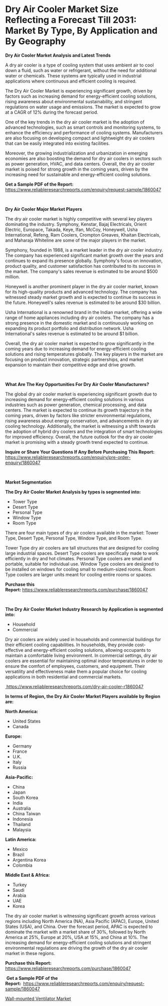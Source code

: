 <p><h1>Dry Air Cooler Market Size Reflecting a Forecast Till 2031: Market By Type, By Application and By Geography</h1></p><p><strong>Dry Air Cooler Market Analysis and Latest Trends</strong></p>
<p><p>A dry air cooler is a type of cooling system that uses ambient air to cool down a fluid, such as water or refrigerant, without the need for additional water or chemicals. These systems are typically used in industrial applications where continuous and efficient cooling is required.</p><p>The Dry Air Cooler Market is experiencing significant growth, driven by factors such as increasing demand for energy-efficient cooling solutions, rising awareness about environmental sustainability, and stringent regulations on water usage and emissions. The market is expected to grow at a CAGR of 12% during the forecast period.</p><p>One of the key trends in the dry air cooler market is the adoption of advanced technologies, such as smart controls and monitoring systems, to enhance the efficiency and performance of cooling systems. Manufacturers are also focusing on developing compact and lightweight dry air coolers that can be easily integrated into existing facilities.</p><p>Moreover, the growing industrialization and urbanization in emerging economies are also boosting the demand for dry air coolers in sectors such as power generation, HVAC, and data centers. Overall, the dry air cooler market is poised for strong growth in the coming years, driven by the increasing need for sustainable and energy-efficient cooling solutions.</p></p>
<p><strong>Get a Sample PDF of the Report:&nbsp;</strong> <a href="https://www.reliableresearchreports.com/enquiry/request-sample/1860047">https://www.reliableresearchreports.com/enquiry/request-sample/1860047</a></p>
<p>&nbsp;</p>
<p><strong>Dry Air Cooler Major Market Players</strong></p>
<p><p>The dry air cooler market is highly competitive with several key players dominating the industry. Symphony, Kenstar, Bajaj Electricals, Orient Electric, Europace, Takada, Keye, Ifan, McCoy, Honeywell, Usha International, Refeng, Ram Coolers, Crompton Greaves, Khaitan Electricals, and Maharaja Whiteline are some of the major players in the market.</p><p>Symphony, founded in 1988, is a market leader in the dry air cooler industry. The company has experienced significant market growth over the years and continues to expand its presence globally. Symphony's focus on innovation, product quality, and customer satisfaction has contributed to its success in the market. The company's sales revenue is estimated to be around $500 million.</p><p>Honeywell is another prominent player in the dry air cooler market, known for its high-quality products and advanced technology. The company has witnessed steady market growth and is expected to continue its success in the future. Honeywell's sales revenue is estimated to be around $30 billion.</p><p>Usha International is a renowned brand in the Indian market, offering a wide range of home appliances including dry air coolers. The company has a strong presence in the domestic market and is continuously working on expanding its product portfolio and distribution network. Usha International's sales revenue is estimated to be around $1 billion.</p><p>Overall, the dry air cooler market is expected to grow significantly in the coming years due to increasing demand for energy-efficient cooling solutions and rising temperatures globally. The key players in the market are focusing on product innovation, strategic partnerships, and market expansion to maintain their competitive edge and drive growth.</p></p>
<p>&nbsp;</p>
<p><strong>What Are The Key Opportunities For Dry Air Cooler Manufacturers?</strong></p>
<p><p>The global dry air cooler market is experiencing significant growth due to increasing demand for energy-efficient cooling solutions in various industries such as power generation, chemical processing, and data centers. The market is expected to continue its growth trajectory in the coming years, driven by factors like stricter environmental regulations, rising awareness about energy conservation, and advancements in dry air cooling technology. Additionally, the market is witnessing a shift towards the adoption of hybrid dry coolers and the integration of smart technologies for improved efficiency. Overall, the future outlook for the dry air cooler market is promising with a steady growth trend expected to continue.</p></p>
<p><strong>Inquire or Share Your Questions If Any Before Purchasing This Report:</strong> <a href="https://www.reliableresearchreports.com/enquiry/pre-order-enquiry/1860047">https://www.reliableresearchreports.com/enquiry/pre-order-enquiry/1860047</a></p>
<p>&nbsp;</p>
<p><strong>Market Segmentation</strong></p>
<p><strong>The Dry Air Cooler Market Analysis by types is segmented into:</strong></p>
<p><ul><li>Tower Type</li><li>Desert Type</li><li>Personal Type</li><li>Window Type</li><li>Room Type</li></ul></p>
<p><p>There are four main types of dry air coolers available in the market: Tower Type, Desert Type, Personal Type, Window Type, and Room Type. </p><p>Tower Type dry air coolers are tall structures that are designed for cooling large industrial spaces. Desert Type coolers are specifically made to work efficiently in dry and hot climates. Personal Type coolers are small and portable, suitable for individual use. Window Type coolers are designed to be installed on windows for cooling small to medium-sized rooms. Room Type coolers are larger units meant for cooling entire rooms or spaces.</p></p>
<p><strong>Purchase this Report:&nbsp;</strong><a href="https://www.reliableresearchreports.com/purchase/1860047">https://www.reliableresearchreports.com/purchase/1860047</a></p>
<p>&nbsp;</p>
<p><strong>The Dry Air Cooler Market Industry Research by Application is segmented into:</strong></p>
<p><ul><li>Household</li><li>Commercial</li></ul></p>
<p><p>Dry air coolers are widely used in households and commercial buildings for their efficient cooling capabilities. In households, they provide cost-effective and energy-efficient cooling solutions, allowing occupants to maintain a comfortable living environment. In commercial settings, dry air coolers are essential for maintaining optimal indoor temperatures in order to ensure the comfort of employees, customers, and equipment. Their versatility and effectiveness make them a popular choice for cooling applications in both residential and commercial markets.</p></p>
<p><a href="https://www.reliableresearchreports.com/dry-air-cooler-r1860047">&nbsp;https://www.reliableresearchreports.com/dry-air-cooler-r1860047</a></p>
<p><strong>In terms of Region, the Dry Air Cooler Market Players available by Region are:</strong></p>
<p>
    <p> <strong> North America: </strong>
        <ul>
            <li>United States</li>
            <li>Canada</li>
        </ul>
        </p> 
    <p> <strong> Europe: </strong>
        <ul>
            <li>Germany</li>
            <li>France</li>
            <li>U.K.</li>
            <li>Italy</li>
            <li>Russia</li>
        </ul>
        </p> 
    <p> <strong> Asia-Pacific: </strong>
        <ul>
            <li>China</li>
            <li>Japan</li>
            <li>South Korea</li>
            <li>India</li>
            <li>Australia</li>
            <li>China Taiwan</li>
            <li>Indonesia</li>
            <li>Thailand</li>
            <li>Malaysia</li>
        </ul>
        </p> 
    <p> <strong> Latin America: </strong>
        <ul>
            <li>Mexico</li>
            <li>Brazil</li>
            <li>Argentina Korea</li>
            <li>Colombia</li>
        </ul>
        </p> 
    <p> <strong> Middle East & Africa: </strong>
        <ul>
            <li>Turkey</li>
            <li>Saudi</li>
            <li>Arabia</li>
            <li>UAE</li>
            <li>Korea</li>
        </ul>
    </p>
    </p>
<p><p>The dry air cooler market is witnessing significant growth across various regions including North America (NA), Asia Pacific (APAC), Europe, United States (USA), and China. Over the forecast period, APAC is expected to dominate the market with a market share of 30%, followed by North America at 25%, Europe at 20%, USA at 15%, and China at 10%. The increasing demand for energy-efficient cooling solutions and stringent environmental regulations are driving the growth of the dry air cooler market in these regions.</p></p>
<p><strong>Purchase this Report: </strong><a href="https://www.reliableresearchreports.com/purchase/1860047">https://www.reliableresearchreports.com/purchase/1860047</a></p>
<p>&nbsp;<strong>Get a Sample PDF of the Report:&nbsp;&nbsp;</strong><a href="https://www.reliableresearchreports.com/enquiry/request-sample/1860047">https://www.reliableresearchreports.com/enquiry/request-sample/1860047</a></p>
<p><strong></strong></p>
<p><p><a href="https://view.publitas.com/reportprime-1/wall-mounted-ventilator-market-size-market-segmentation-market-trends-and-growth-analysis-forecast-till-2031/">Wall-mounted Ventilator Market</a></p></p>